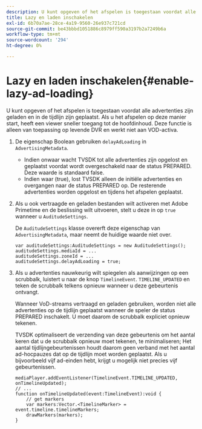 ```yaml
---
description: U kunt opgeven of het afspelen is toegestaan voordat alle advertenties zijn geladen en in de tijdlijn zijn geplaatst. Als u het afspelen op deze manier start, heeft een viewer sneller toegang tot de hoofdinhoud. Deze functie is alleen van toepassing op levende DVR en werkt niet aan VOD-activa.
title: Lazy en laden inschakelen
exl-id: 6b70a7ae-28ce-4a19-9560-26e937c721cd
source-git-commit: be43bbbd1051886c8979ff590a3197b2a7249b6a
workflow-type: tm+mt
source-wordcount: '294'
ht-degree: 0%

---
```


# Lazy en laden inschakelen{#enable-lazy-ad-loading}

U kunt opgeven of het afspelen is toegestaan voordat alle advertenties zijn geladen en in de tijdlijn zijn geplaatst. Als u het afspelen op deze manier start, heeft een viewer sneller toegang tot de hoofdinhoud. Deze functie is alleen van toepassing op levende DVR en werkt niet aan VOD-activa.

1. De eigenschap Boolean gebruiken `delayAdLoading` in `AdvertisingMetadata`.

   * Indien onwaar wacht TVSDK tot alle advertenties zijn opgelost en geplaatst voordat wordt overgeschakeld naar de status PREPARED. Deze waarde is standaard false.
   * Indien waar (true), lost TVSDK alleen de initiële advertenties en overgangen naar de status PREPARED op. De resterende advertenties worden opgelost en tijdens het afspelen geplaatst.

1. Als u ook vertraagde en geladen bestanden wilt activeren met Adobe Primetime en de beslissing wilt uitvoeren, stelt u deze in op `true` wanneer u `AuditudeSettings`.

   De `AuditudeSettings` klasse overerft deze eigenschap van `AdvertisingMetadata`, maar neemt de huidige waarde niet over.

   ```
   var auditudeSettings:AuditudeSettings = new AuditudeSettings(); 
   auditudeSettings.mediaId = ... 
   auditudeSettings.zoneId = ... 
   auditudeSettings.delayAdLoading = true;
   ```

1. Als u advertenties nauwkeurig wilt spiegelen als aanwijzingen op een scrubbalk, luistert u naar de knop `TimelineEvent`. `TIMELINE_UPDATED` en teken de scrubbalk telkens opnieuw wanneer u deze gebeurtenis ontvangt.

   Wanneer VoD-streams vertraagd en geladen gebruiken, worden niet alle advertenties op de tijdlijn geplaatst wanneer de speler de status PREPARED inschakelt. U moet daarom de scrubbalk expliciet opnieuw tekenen.

   TVSDK optimaliseert de verzending van deze gebeurtenis om het aantal keren dat u de scrubbalk opnieuw moet tekenen, te minimaliseren; Het aantal tijdlijngebeurtenissen houdt daarom geen verband met het aantal ad-hocpauzes dat op de tijdlijn moet worden geplaatst. Als u bijvoorbeeld vijf ad-einden hebt, krijgt u mogelijk niet precies vijf gebeurtenissen.

   ```
   mediaPlayer.addEventListener(TimelineEvent.TIMELINE_UPDATED, onTimelineUpdated); 
   // ... 
   function onTimelineUpdated(event:TimelineEvent):void { 
       // get markers 
       var markers:Vector.<TimelineMarker> = event.timeline.timelineMarkers; 
       drawMarkers(markers); 
   } 
   ```
